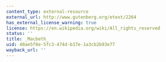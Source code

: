 ```yaml
---
content_type: external-resource
external_url: http://www.gutenberg.org/etext/2264
has_external_license_warning: true
license: https://en.wikipedia.org/wiki/All_rights_reserved
status: ''
title: _Macbeth_
uid: 40ae5f8e-5fc3-474d-b37e-1a3cb2b93e77
wayback_url: ''
---
```

